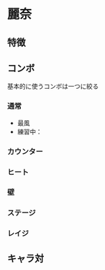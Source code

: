 # 麗奈

## 特徴

## コンボ
基本的に使うコンボは一つに絞る

### 通常

- 最風
- 練習中：

### カウンター

### ヒート

### 壁

### ステージ

### レイジ

## キャラ対